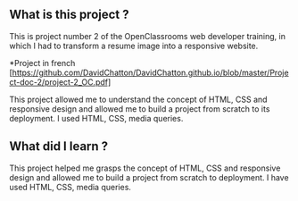 
## What is this project ?

This is project number 2 of the OpenClassrooms web developer training, in which I had to transform a resume image into a responsive website.

*Project in french [https://github.com/DavidChatton/DavidChatton.github.io/blob/master/Project-doc-2/project-2_OC.pdf]

This project allowed me to understand the concept of HTML, CSS and responsive design and allowed me to build a project from scratch to its deployment. I used HTML, CSS, media queries.

## What did I learn ?

This project helped me grasps the concept of HTML, CSS and responsive design and allowed me to build a project from scratch to deployment.
I have used HTML, CSS, media queries.

